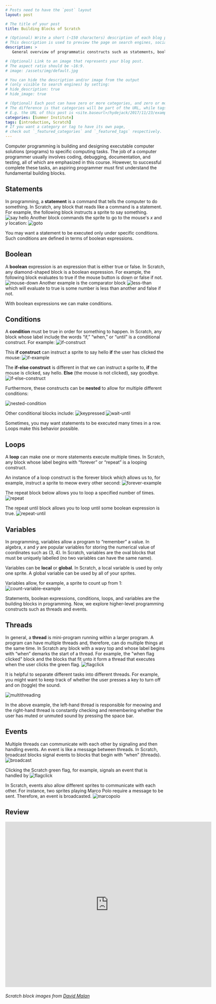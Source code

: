 ```yaml
---
# Posts need to have the `post` layout
layout: post

# The title of your post
title: Building Blocks of Scratch

# (Optional) Write a short (~150 characters) description of each blog post.
# This description is used to preview the page on search engines, social media, etc.
description: >
   General overview of programmatic constructs such as statements, boolean expressions, conditions, loops, variables, threads, and events.

# (Optional) Link to an image that represents your blog post.
# The aspect ratio should be ~16:9.
# image: /assets/img/default.jpg

# You can hide the description and/or image from the output
# (only visible to search engines) by setting:
# hide_description: true
# hide_image: true

# (Optional) Each post can have zero or more categories, and zero or more tags.
# The difference is that categories will be part of the URL, while tags will not.
# E.g. the URL of this post is <site.baseurl>/hydejack/2017/11/23/example-content/
categories: [Summer Institute]
tags: [introduction, Scratch]
# If you want a category or tag to have its own page,
# check out `_featured_categories` and `_featured_tags` respectively.
---
```

Computer programming is building and designing executable computer solutions (programs) to specific computing tasks. The job of a computer programmer usually involves coding, debugging, documentation, and testing, all of which are emphasized in this course. However, to successful complete these tasks, an aspiring programmer must first understand the fundamental building blocks.

## Statements

In programming, a **statement** is a command that tells the computer to do something. In Scratch, any block that reads like a command is a statement. For example, the following block instructs a sprite to say something. ![say hello](https://cs.harvard.edu/malan/scratch/say.gif) Another block commands the sprite to go to the mouse's _x_ and _y_ location: ![goto](https://cs.harvard.edu/malan/scratch/goto.gif)

You may want a statement to be executed only under specific conditions. Such conditions are defined in terms of boolean expressions.

## Boolean

A **boolean** expression is an expression that is either true or false. In Scratch, any diamond-shaped block is a boolean expression. For example, the following block evaluates to true if the mouse button is down or false if not. ![mouse-down](https://cs.harvard.edu/malan/scratch/mousedown.gif) Another example is the comparator block ![less-than](https://cs.harvard.edu/malan/scratch/lessthan.gif) which will evaluate to true is some number is less than another and false if not.

With boolean expressions we can make conditions.

## Conditions

A **condition** must be true in order for something to happen. In Scratch, any block whose label include the words “if,” “when,” or “until” is a conditional construct. For example:
![if-construct](https://cs.harvard.edu/malan/scratch/if.gif) 

This **if construct** can instruct a sprite to say hello **if** the user has clicked the mouse:
![if-example](https://cs.harvard.edu/malan/scratch/ifmousedown.gif)

The **if-else construct** is different in that we can instruct a sprite to, **if** the mouse is clicked, say hello. **Else** (the mouse is not clicked), say goodbye.
![if-else-construct](https://cs.harvard.edu/malan/scratch/ifmousedownelse.gif)

Furthermore, these constructs can be **nested** to allow for multiple different conditions:

![nested-condition](https://cs.harvard.edu/malan/scratch/ifelseifelse.gif)

Other conditional blocks include: ![keypressed](https://cs.harvard.edu/malan/scratch/when.gif) ![wait-until](https://cs.harvard.edu/malan/scratch/until.gif)

Sometimes, you may want statements to be executed many times in a row. Loops make this behavior possible. 

## Loops

A **loop** can make one or more statements execute multiple times. In Scratch, any block whose label begins with “forever” or “repeat” is a looping construct. 

An instance of a loop construct is the forever block which allows us to, for example, instruct a sprite to meow every other second:
![forever-example](https://cs.harvard.edu/malan/scratch/forevermeow.gif)

The repeat block below allows you to loop a specified number of times. ![repeat](https://cs.harvard.edu/malan/scratch/repeat.gif) 

The repeat until block allows you to loop until some boolean expression is true.
![repeat-until](https://cs.harvard.edu/malan/scratch/repeatuntil.gif)

## Variables

In programming, variables allow a program to “remember” a value. In algebra, _x_ and _y_ are popular variables for storing the numerical value of coordinates such as (3, 4). In Scratch, variables are the oval blocks that must be uniquely labelled (no two variables can have the same name). 

Variables can be **local** or **global**. In Scratch, a local variable is used by only one sprite. A global variable can be used by all of your sprites. 

Variables allow, for example, a sprite to count up from 1:
![count-variable-example](https://cs.harvard.edu/malan/scratch/forevercount.gif)

Statements, boolean expressions, conditions, loops, and variables are the building blocks in programming. Now, we explore higher-level programming constructs such as threads and events.

## Threads

In general, a **thread** is mini-program running within a larger program. A program can have multiple threads and, therefore, can do multiple things at the same time. In Scratch any block with a wavy top and whose label begins with “when” demarks the start of a thread. For example, the "when flag clicked" block and the blocks that fit unto it form a thread that executes when the user clicks the green flag. ![flagclick](https://cs.harvard.edu/malan/scratch/whenclicked.gif)

It is helpful to separate different tasks into different threads. For example, you might want to keep track of whether the user presses a key to turn off and on (toggle) the sound. 

![multithreading](https://cs.harvard.edu/malan/scratch/muted.gif)

In the above example, the left-hand thread is responsible for meowing and the right-hand thread is constantly checking and remembering whether the user has muted or unmuted sound by pressing the space bar. 

## Events 

Multiple threads can communicate with each other by signaling and then handling events. An event is like a message between threads. In Scratch, broadcast blocks signal events to blocks that begin with “when” (threads). ![broadcast](https://cs.harvard.edu/malan/scratch/broadcast.gif) 

Clicking the Scratch green flag, for example, signals an event that is handled by ![flagclick](https://cs.harvard.edu/malan/scratch/whenclicked.gif)

In Scratch, events also allow different sprites to communicate with each other. For instance, two sprites playing Marco Polo require a message to be sent. Therefore, an event is broadcasted. 
![marcopolo](https://cs.harvard.edu/malan/scratch/marco.gif)

## Review

<iframe src="https://docs.google.com/forms/d/e/1FAIpQLSdoanTIBwy7SnRL9G8qyXm5xPnoRwu6b3Q0exfy2TJWaq5HyA/viewform?embedded=true" width="650" height="520" frameborder="0" marginheight="0" marginwidth="0">Loading...</iframe>

###### Scratch block images from [David Malan](https://cs.harvard.edu/malan/)